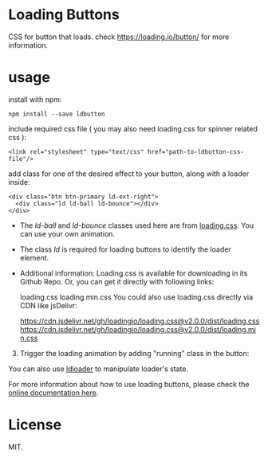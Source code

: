 # Loading Buttons

CSS for button that loads. check https://loading.io/button/ for more information.

# usage

install with npm:

    npm install --save ldbutton

include required css file ( you may also need loading.css for spinner related css ):

    <link rel="stylesheet" type="text/css" href="path-to-ldbutton-css-file"/>


add class for one of the desired effect to your button, along with a loader inside:

    <div class="btn btn-primary ld-ext-right">
      <div class="ld ld-ball ld-bounce"></div>
    </div>

  - The *ld-ball* and *ld-bounce* classes used here are from [loading.css](https://loading.io/animation/). You can use your own animation.
  - The class *ld* is required for loading buttons to identify the loader element.

  - Additional information:
    Loading.css is available for downloading in its Github Repo. Or, you can get it directly with following links:

    loading.css
    loading.min.css
    You could also use loading.css directly via CDN like jsDelivr:
    
    https://cdn.jsdelivr.net/gh/loadingio/loading.css@v2.0.0/dist/loading.css
    https://cdn.jsdelivr.net/gh/loadingio/loading.css@v2.0.0/dist/loading.min.css

3. Trigger the loading animation by adding "running" class in the button:

    <div class="btn btn-primary ld-ext-right running">
      <div class="ld ld-ball ld-bounce"></div>
    </div>
 
You can also use [ldloader](https://loading.io/lib/loader/) to manipulate loader's state.

For more information about how to use loading buttons, please check the [online documentation here](https://loading.io/button/).


# License

MIT.


